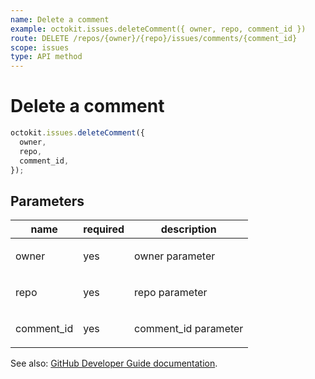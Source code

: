 ```yaml
---
name: Delete a comment
example: octokit.issues.deleteComment({ owner, repo, comment_id })
route: DELETE /repos/{owner}/{repo}/issues/comments/{comment_id}
scope: issues
type: API method
---
```


# Delete a comment

```js
octokit.issues.deleteComment({
  owner,
  repo,
  comment_id,
});
```

## Parameters

<table>
  <thead>
    <tr>
      <th>name</th>
      <th>required</th>
      <th>description</th>
    </tr>
  </thead>
  <tbody>
    <tr><td>owner</td><td>yes</td><td>

owner parameter

</td></tr>
<tr><td>repo</td><td>yes</td><td>

repo parameter

</td></tr>
<tr><td>comment_id</td><td>yes</td><td>

comment_id parameter

</td></tr>
  </tbody>
</table>

See also: [GitHub Developer Guide documentation](https://developer.github.com/v3/issues/comments/#delete-a-comment).
